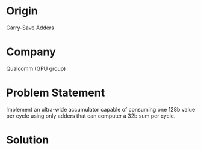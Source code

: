 # Origin

Carry-Save Adders

# Company

Qualcomm (GPU group)

# Problem Statement

Implement an ultra-wide accumulator capable of consuming one 128b
value per cycle using only adders that can computer a 32b sum per
cycle.

# Solution
